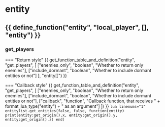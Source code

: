 # entity

<!-- {{ define_function("entity", "get", [
    ["idx_or_user_id", "number", "Index or User ID of the player"],
    ["is_user_id", "boolean", "Defaults to `false`. Is `value` a user ID", true]
], "entity") }} -->

{{ define_function("entity", "local_player", [], "entity") }}
---
### **get_players**
=== "Return style"
    {{ get_function_table_and_definition("entity", "get_players", [
        ["enemies_only",    "boolean", "Whether to return only enemies"],
        ["include_dormant", "boolean", "Whether to include dormant entities or not"]
    ], "entity[]") }}

=== "Callback style"
    {{ get_function_table_and_definition("entity", "get_players", [
        ["enemies_only",    "boolean", "Whether to return only enemies"],
        ["include_dormant", "boolean", "Whether to include dormant entities or not"],
        ["callback", "function", "Callback function, that receives " + format_lua_type("entity") + " as an argument"]
    ]) }}
    ```lua linenums="1"
    entitylist.get_entities(false, false, function(entity)
        print(entity:get_origin().x, entity:get_origin().y, entity:get_origin().z)
    end)
    ```
